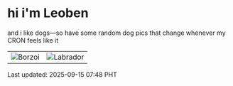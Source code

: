 # hi i'm Leoben

and i like dogs—so have some random dog pics that change whenever my CRON feels like it

|  |  |
|--------|----------|
| ![Borzoi](https://random-dog-vercel.vercel.app/api/random-borzoi?v=1757893705) | ![Labrador](https://random-dog-vercel.vercel.app/api/random-labrador?v=1757893705) |

Last updated: 2025-09-15 07:48 PHT

